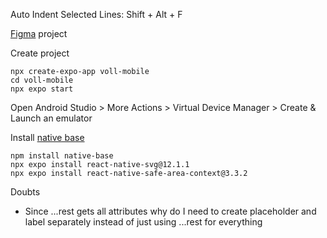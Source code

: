 Auto Indent Selected Lines: Shift + Alt + F 

[Figma](https://www.figma.com/file/61CRNXlUmooMttGVa0GvML/React-fullstack---Voll.med?node-id=444-5625&t=wLBbxrl8vGdpTDf4-0) project

Create project
```
npx create-expo-app voll-mobile
cd voll-mobile
npx expo start
```

Open Android Studio > More Actions > Virtual Device Manager > Create & Launch an emulator

Install [native base](https://docs.nativebase.io/install-expo)
```
npm install native-base
npx expo install react-native-svg@12.1.1
npx expo install react-native-safe-area-context@3.3.2
```

Doubts
* Since ...rest gets all attributes why do I need to create placeholder and label separately instead of just using ...rest for everything